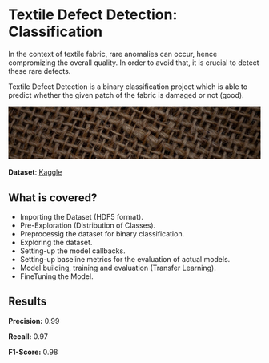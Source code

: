 # Textile Defect Detection: Classification

In the context of textile fabric, rare anomalies can occur, hence compromizing the overall quality. In order to avoid that, it is crucial to detect these rare defects.

Textile Defect Detection is a binary classification project which is able to predict whether the given patch of the fabric is damaged or not (good).

![alt text](https://github.com/mhd-danish/portfolio_textile_defect_detection/blob/main/extras/dataset-cover.jpg)

**Dataset**: [Kaggle](https://www.kaggle.com/datasets/belkhirnacim/textiledefectdetection)

## **What is covered?**

* Importing the Dataset (HDF5 format).
* Pre-Exploration (Distribution of Classes).
* Preprocessig the dataset for binary classification.
* Exploring the dataset.
* Setting-up the model callbacks.
* Setting-up baseline metrics for the evaluation of actual models.
* Model building, training and evaluation (Transfer Learning).
* FineTuning the Model.

## **Results**

**Precision:** 0.99

**Recall:** 0.97

**F1-Score:** 0.98